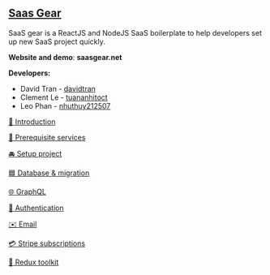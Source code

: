 ## [Saas Gear](https://www.notion.so/9f791fb27d3b440584e4a5408e19c8d4)  

SaaS gear is a ReactJS and NodeJS SaaS boilerplate to help developers set up new SaaS project quickly.  
  
**Website and demo**: **saasgear.net**  

**Developers:**  
- David Tran - [davidtran](http://github.com/davidtran)
- Clement Le - [tuananhitoct](https://github.com/tuananhitoct)
- Leo Phan - [nhuthuy212507](https://github.com/nhuthuy212507)

[:loudspeaker: Introduction](https://github.com/JSLancerTeam/saasgear/docs/introduction.md)
  
[:watermelon: Prerequisite services](https://github.com/JSLancerTeam/saasgear/docs/prerequisite.md)
  
[:oncoming_automobile: Setup project](https://github.com/JSLancerTeam/saasgear/docs/)
  
[:blue_square: Database & migration](https://github.com/JSLancerTeam/saasgear/docs/database.md)
  
[:globe_with_meridians: GraphQL](https://github.com/JSLancerTeam/saasgear/docs/graphql.md)
  
[:closed_lock_with_key: Authentication](https://github.com/JSLancerTeam/saasgear/docs/authentication.md)
  
[:envelope: Email](https://github.com/JSLancerTeam/saasgear/docs/mail.md)
  
[:credit_card: Stripe subscriptions](https://github.com/JSLancerTeam/saasgear/docs/stripe.md)
  
[:ear_of_rice: Redux toolkit](https://github.com/JSLancerTeam/saasgear/docs/redux-toolkit.md)
